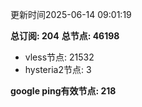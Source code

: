 更新时间2025-06-14 09:01:19

**总订阅: 204**
**总节点: 46198**
- vless节点: 21532
- hysteria2节点: 3

**google ping有效节点: 218**
